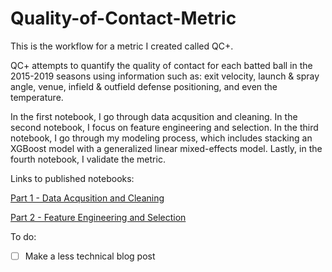 # Quality-of-Contact-Metric

This is the workflow for a metric I created called QC+. 

QC+ attempts to quantify the quality of contact for each batted ball in the 2015-2019 seasons using information such as: exit velocity, launch & spray angle, venue, infield & outfield defense positioning, and even the temperature. 

In the first notebook, I go through data acqusition and cleaning. In the second notebook, I focus on feature engineering and selection. In the third notebook, I go through my modeling process, which includes stacking an XGBoost model with a generalized linear mixed-effects model. Lastly, in the fourth notebook, I validate the metric.

Links to published notebooks:

[Part 1 - Data Acqusition and Cleaning](https://rpubs.com/micahjona/qcp_p1)

[Part 2 - Feature Engineering and Selection](https://rpubs.com/micahjona/qcp_p2)

To do:
- [ ] Make a less technical blog post
